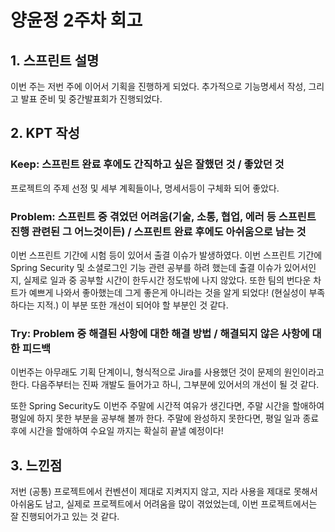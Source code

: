 # 양윤정 2주차 회고

## 1. 스프린트 설명

이번 주는 저번 주에 이어서 기획을 진행하게 되었다. 추가적으로 기능명세서 작성, 그리고 발표 준비 및 중간발표회가 진행되었다. 

## 2. KPT 작성

### Keep: 스프린트 완료 후에도 간직하고 싶은 잘했던 것 / 좋았던 것

프로젝트의 주제 선정 및 세부 계획들이나, 명세서등이 구체화 되어 좋았다.


### Problem: 스프린트 중 겪었던 어려움(기술, 소통, 협업, 에러 등 스프린트 진행 관련된 그 어느것이든) / 스프린트 완료 후에도 아쉬움으로 남는 것

이번 스프린트 기간에 시험 등이 있어서 출결 이슈가 발생하였다.
이번 스프린트 기간에 Spring Security 및 소셜로그인 기능 관련 공부를 하려 했는데 출결 이슈가 있어서인지, 실제로 일과 중 공부할 시간이 한두시간 정도밖에 나지 않았다.
또한 팀의 번다운 차트가 예쁘게 나와서 좋아했는데 그게 좋은게 아니라는 것을 알게 되었다! (현실성이 부족하다는 지적.)
이 부분 또한 개선이 되어야 할 부분인 것 같다.

### Try: Problem 중 해결된 사항에 대한 해결 방법 / 해결되지 않은 사항에 대한 피드백

이번주는 아무래도 기획 단계이니, 형식적으로 Jira를 사용했던 것이 문제의 원인이라고 한다.
다음주부터는 진짜 개발도 들어가고 하니, 그부분에 있어서의 개선이 될 것 같다.

또한 Spring Security도 이번주 주말에 시간적 여유가 생긴다면, 주말 시간을 할애하여 평일에 하지 못한 부분을 공부해 볼까 한다.
주말에 완성하지 못한다면, 평일 일과 종료 후에 시간을 할애하여 수요일 까지는 확실히 끝낼 예정이다!


## 3. 느낀점

저번 (공통) 프로젝트에서 컨벤션이 제대로 지켜지지 않고, 지라 사용을 제대로 못해서 아쉬움도 남고, 실제로 프로젝트에서 어려움을 많이 겪었었는데, 이번 프로젝트에서는 잘 진행되어가고 있는 것 같다.